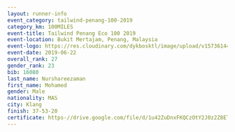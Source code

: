 ```yaml
--- 
layout: runner-info 
event_category: tailwind-penang-100-2019 
category_km: 100MILES 
event-title: Tailwind Penang Eco 100 2019 
event-location: Bukit Mertajam, Penang, Malaysia 
event-logo: https://res.cloudinary.com/dykbosktl/image/upload/v1573614442/Logo/Logo_gqlzi3.jpg 
event-date: 2019-06-22 
overall_rank: 27
gender_rank: 23
bib: 16080
last_name: Nurshareezaman
first_name: Mohamed
gender: Male
nationality: MAS
city: Klang
finish: 37-53-20
certificate: https-//drive.google.com/file/d/1u42ZuDnxFKQCzOtY2J0z2Z8ETK8-Xg-/view?usp=sharing
--- 
```

